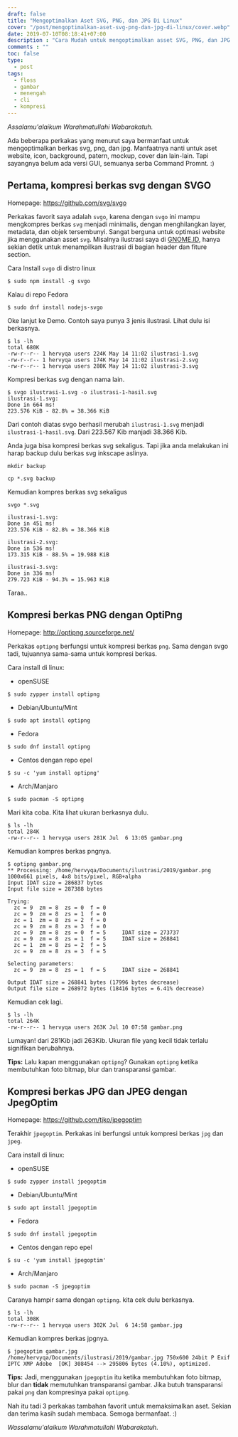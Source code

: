 ```yaml
---
draft: false
title: "Mengoptimalkan Aset SVG, PNG, dan JPG Di Linux"
cover: "/post/mengoptimalkan-aset-svg-png-dan-jpg-di-linux/cover.webp"
date: 2019-07-10T08:18:41+07:00
description : "Cara Mudah untuk mengoptimalkan asset SVG, PNG, dan JPG di Linux"
comments : ""
toc: false
type:
  - post
tags:
  - floss
  - gambar
  - menengah
  - cli
  - kompresi
---
```


*Assalamu'alaikum Warahmatullahi Wabarakatuh.*

Ada beberapa perkakas yang menurut saya bermanfaat untuk mengoptimalkan berkas svg, png, dan jpg. Manfaatnya nanti untuk aset website, icon, background, patern, mockup, cover dan lain-lain. Tapi sayangnya belum ada versi GUI, semuanya serba Command Promnt. :)

<!--more-->

## Pertama, kompresi berkas svg dengan SVGO

Homepage: https://github.com/svg/svgo

Perkakas favorit saya adalah `svgo`, karena dengan `svgo` ini mampu mengkompres berkas `svg` menjadi minimalis, dengan menghilangkan layer, metadata, dan objek tersembunyi. Sangat berguna untuk optimasi website jika menggunakan asset `svg`. Misalnya ilustrasi saya di [GNOME.ID], hanya sekian detik untuk menampilkan ilustrasi di bagian header dan fiture section.

Cara Install `svgo` di distro linux

```
$ sudo npm install -g svgo
```

Kalau di repo Fedora

```
$ sudo dnf install nodejs-svgo
```

Oke lanjut ke Demo. Contoh saya punya 3 jenis ilustrasi. Lihat dulu isi berkasnya.
```
$ ls -lh
total 680K
-rw-r--r-- 1 hervyqa users 224K May 14 11:02 ilustrasi-1.svg
-rw-r--r-- 1 hervyqa users 174K May 14 11:02 ilustrasi-2.svg
-rw-r--r-- 1 hervyqa users 280K May 14 11:02 ilustrasi-3.svg
```

Kompresi berkas svg dengan nama lain.
```
$ svgo ilustrasi-1.svg -o ilustrasi-1-hasil.svg
ilustrasi-1.svg:
Done in 664 ms!
223.576 KiB - 82.8% = 38.366 KiB
```

Dari contoh diatas svgo berhasil merubah `ilustrasi-1.svg` menjadi `ilustrasi-1-hasil.svg`. Dari 223.567 Kib manjadi 38.366 Kib.

Anda juga bisa kompresi berkas svg sekaligus. Tapi jika anda melakukan ini harap backup dulu berkas svg inkscape aslinya.
```
mkdir backup
```

```
cp *.svg backup
```

Kemudian kompres berkas svg sekaligus
```
svgo *.svg
```

```
ilustrasi-1.svg:
Done in 451 ms!
223.576 KiB - 82.8% = 38.366 KiB

ilustrasi-2.svg:
Done in 536 ms!
173.315 KiB - 88.5% = 19.988 KiB

ilustrasi-3.svg:
Done in 336 ms!
279.723 KiB - 94.3% = 15.963 KiB
```
Taraa..

## Kompresi berkas PNG dengan OptiPng

Homepage: http://optipng.sourceforge.net/

Perkakas `optipng` berfungsi untuk kompresi berkas `png`. Sama dengan svgo tadi, tujuannya sama-sama untuk kompresi berkas.

Cara install di linux:

* openSUSE

```
$ sudo zypper install optipng
```

* Debian/Ubuntu/Mint

```
$ sudo apt install optipng
```

* Fedora

```
$ sudo dnf install optipng
```

* Centos dengan repo epel

```
$ su -c 'yum install optipng'
```

* Arch/Manjaro

```
$ sudo pacman -S optipng
```

Mari kita coba.
Kita lihat ukuran berkasnya dulu.

```
$ ls -lh
total 284K
-rw-r--r-- 1 hervyqa users 281K Jul  6 13:05 gambar.png
```

Kemudian kompres berkas pngnya.

```
$ optipng gambar.png
** Processing: /home/hervyqa/Documents/ilustrasi/2019/gambar.png
1000x661 pixels, 4x8 bits/pixel, RGB+alpha
Input IDAT size = 286837 bytes
Input file size = 287388 bytes

Trying:
  zc = 9  zm = 8  zs = 0  f = 0  zc = 9  zm = 8  zs = 1  f = 0  zc = 1  zm = 8  zs = 2  f = 0  zc = 9  zm = 8  zs = 3  f = 0  zc = 9  zm = 8  zs = 0  f = 5		IDAT size = 273737
  zc = 9  zm = 8  zs = 1  f = 5		IDAT size = 268841
  zc = 1  zm = 8  zs = 2  f = 5  zc = 9  zm = 8  zs = 3  f = 5                               
Selecting parameters:
  zc = 9  zm = 8  zs = 1  f = 5		IDAT size = 268841

Output IDAT size = 268841 bytes (17996 bytes decrease)
Output file size = 268972 bytes (18416 bytes = 6.41% decrease)
```

Kemudian cek lagi.
```
$ ls -lh
total 264K
-rw-r--r-- 1 hervyqa users 263K Jul 10 07:58 gambar.png
```

Lumayan! dari 281Kib jadi 263Kib. Ukuran file yang kecil tidak terlalu signifikan berubahnya.

**Tips:** Lalu kapan menggunakan `optipng`? Gunakan `optipng` ketika membutuhkan foto bitmap, blur dan transparansi gambar.

## Kompresi berkas JPG dan JPEG dengan JpegOptim

Homepage: https://github.com/tjko/jpegoptim

Terakhir `jpegoptim`. Perkakas ini berfungsi untuk kompresi berkas `jpg` dan `jpeg`.

Cara install di linux:

* openSUSE

```
$ sudo zypper install jpegoptim
```

* Debian/Ubuntu/Mint

```
$ sudo apt install jpegoptim
```

* Fedora

```
$ sudo dnf install jpegoptim
```

* Centos dengan repo epel

```
$ su -c 'yum install jpegoptim'
```

* Arch/Manjaro

```
$ sudo pacman -S jpegoptim
```

Caranya hampir sama dengan `optipng`. kita cek dulu berkasnya.

```
$ ls -lh
total 308K
-rw-r--r-- 1 hervyqa users 302K Jul  6 14:58 gambar.jpg
```

Kemudian kompres berkas jpgnya.

```
$ jpegoptim gambar.jpg
/home/hervyqa/Documents/ilustrasi/2019/gambar.jpg 750x600 24bit P Exif IPTC XMP Adobe  [OK] 308454 --> 295806 bytes (4.10%), optimized.
```

**Tips:** Jadi, menggunakan `jpegoptim` itu ketika membutuhkan foto bitmap, blur dan **tidak** memutuhkan transparansi gambar. Jika butuh transparansi pakai `png` dan kompresinya pakai `optipng`.

Nah itu tadi 3 perkakas tambahan favorit untuk memaksimalkan aset. Sekian dan terima kasih sudah membaca. Semoga bermanfaat. :)

*Wassalamu'alaikum Warahmatullahi Wabarakatuh.*

[Inkscape]:https://www.inkscape.org
[Gimp]:https://www.gimp.org
[GNOME.ID]:https://www.gnome.id
